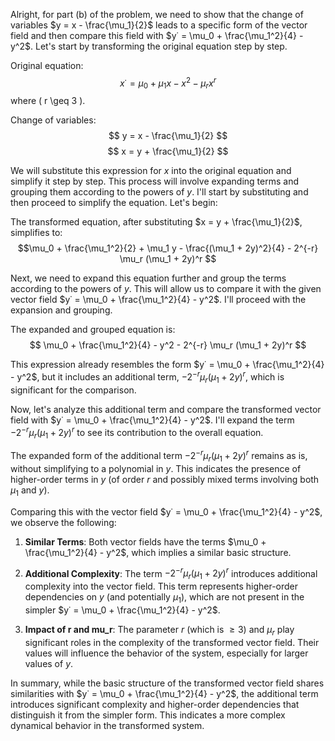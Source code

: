 Alright, for part (b) of the problem, we need to show that the change of variables $y = x - \frac{\mu_1}{2}$ leads to a specific form of the vector field and then compare this field with $y˙ = \mu_0 + \frac{\mu_1^2}{4} - y^2$. Let's start by transforming the original equation step by step.

Original equation:
$$ x˙ = \mu_0 + \mu_1x - x^2 - \mu_r x^r $$
where \( r \geq 3 \).

Change of variables:
$$ y = x - \frac{\mu_1}{2} $$
$$ x = y + \frac{\mu_1}{2} $$

We will substitute this expression for $x$ into the original equation and simplify it step by step. This process will involve expanding terms and grouping them according to the powers of $y$. I'll start by substituting and then proceed to simplify the equation. Let's begin:

The transformed equation, after substituting $x = y + \frac{\mu_1}{2}$, simplifies to:
$$\mu_0 + \frac{\mu_1^2}{2} + \mu_1 y - \frac{(\mu_1 + 2y)^2}{4} - 2^{-r} \mu_r (\mu_1 + 2y)^r $$

Next, we need to expand this equation further and group the terms according to the powers of $y$. This will allow us to compare it with the given vector field $y˙ = \mu_0 + \frac{\mu_1^2}{4} - y^2$. I'll proceed with the expansion and grouping.

The expanded and grouped equation is:
$$ \mu_0 + \frac{\mu_1^2}{4} - y^2 - 2^{-r} \mu_r (\mu_1 + 2y)^r $$

This expression already resembles the form $y˙ = \mu_0 + \frac{\mu_1^2}{4} - y^2$, but it includes an additional term, $- 2^{-r} \mu_r (\mu_1 + 2y)^r$, which is significant for the comparison. 

Now, let's analyze this additional term and compare the transformed vector field with $y˙ = \mu_0 + \frac{\mu_1^2}{4} - y^2$. I'll expand the term $- 2^{-r} \mu_r (\mu_1 + 2y)^r$ to see its contribution to the overall equation.

The expanded form of the additional term $- 2^{-r} \mu_r (\mu_1 + 2y)^r$ remains as is, without simplifying to a polynomial in $y$. This indicates the presence of higher-order terms in $y$ (of order $r$ and possibly mixed terms involving both $\mu_1$ and $y$).

Comparing this with the vector field $y˙ = \mu_0 + \frac{\mu_1^2}{4} - y^2$, we observe the following:

1. **Similar Terms**: Both vector fields have the terms $\mu_0 + \frac{\mu_1^2}{4} - y^2$, which implies a similar basic structure.

2. **Additional Complexity**: The term $- 2^{-r} \mu_r (\mu_1 + 2y)^r$ introduces additional complexity into the vector field. This term represents higher-order dependencies on $y$ (and potentially $\mu_1$), which are not present in the simpler $y˙ = \mu_0 + \frac{\mu_1^2}{4} - y^2$.

3. **Impact of r and mu_r**: The parameter $r$ (which is $\geq 3$) and $\mu_r$ play significant roles in the complexity of the transformed vector field. Their values will influence the behavior of the system, especially for larger values of $y$.

In summary, while the basic structure of the transformed vector field shares similarities with $y˙ = \mu_0 + \frac{\mu_1^2}{4} - y^2$, the additional term introduces significant complexity and higher-order dependencies that distinguish it from the simpler form. This indicates a more complex dynamical behavior in the transformed system.